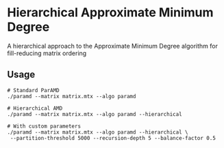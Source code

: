 # Hierarchical Approximate Minimum Degree

A hierarchical approach to the Approximate Minimum Degree algorithm for fill-reducing matrix ordering

## Usage

```
# Standard ParAMD
./paramd --matrix matrix.mtx --algo paramd

# Hierarchical AMD
./paramd --matrix matrix.mtx --algo paramd --hierarchical

# With custom parameters
./paramd --matrix matrix.mtx --algo paramd --hierarchical \
 --partition-threshold 5000 --recursion-depth 5 --balance-factor 0.5
```

